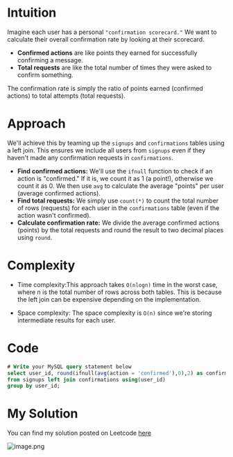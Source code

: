 # Intuition
Imagine each user has a personal `"confirmation scorecard."` We want to calculate their overall confirmation rate by looking at their scorecard.

- **Confirmed actions** are like points they earned for successfully confirming a message.
- **Total requests** are like the total number of times they were asked to confirm something.

The confirmation rate is simply the ratio of points earned (confirmed actions) to total attempts (total requests).

# Approach
We'll achieve this by teaming up the `signups` and `confirmations` tables using a left join. This ensures we include all users from `signups` even if they haven't made any confirmation requests in `confirmations`.

- **Find confirmed actions:** We'll use the `ifnull` function to check if an action is "confirmed." If it is, we count it as 1 (a point!), otherwise we count it as 0. We then use `avg` to calculate the average "points" per user (average confirmed actions).
- **Find total requests:** We simply use `count(*)` to count the total number of rows (requests) for each user in the `confirmations` table (even if the action wasn't confirmed).
- **Calculate confirmation rate:** We divide the average confirmed actions (points) by the total requests and round the result to two decimal places using `round`.

# Complexity
- Time complexity:This approach takes `O(nlogn)` time in the worst case, where n is the total number of rows across both tables. This is because the left join can be expensive depending on the implementation.

- Space complexity: The space complexity is `O(n)` since we're storing intermediate results for each user.

# Code
```sql
# Write your MySQL query statement below
select user_id, round(ifnull(avg(action = 'confirmed'),0),2) as confirmation_rate
from signups left join confirmations using(user_id)
group by user_id;
```
# My Solution

You can find my solution posted on Leetcode [here](https://leetcode.com/problems/confirmation-rate/solutions/4985322/simple-solution)

![image.png](https://assets.leetcode.com/users/images/2c0a0c5d-9e6f-4e6e-b3b8-d62f00b5d90c_1712459143.9670515.png)
